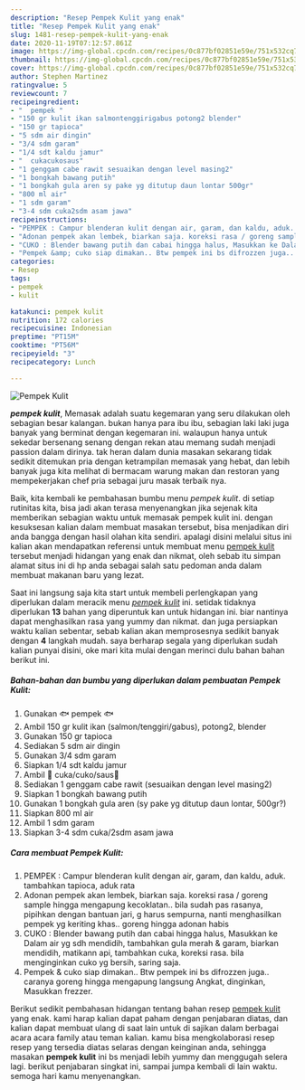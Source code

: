 ```yaml
---
description: "Resep Pempek Kulit yang enak"
title: "Resep Pempek Kulit yang enak"
slug: 1481-resep-pempek-kulit-yang-enak
date: 2020-11-19T07:12:57.861Z
image: https://img-global.cpcdn.com/recipes/0c877bf02851e59e/751x532cq70/pempek-kulit-foto-resep-utama.jpg
thumbnail: https://img-global.cpcdn.com/recipes/0c877bf02851e59e/751x532cq70/pempek-kulit-foto-resep-utama.jpg
cover: https://img-global.cpcdn.com/recipes/0c877bf02851e59e/751x532cq70/pempek-kulit-foto-resep-utama.jpg
author: Stephen Martinez
ratingvalue: 5
reviewcount: 7
recipeingredient:
- "  pempek "
- "150 gr kulit ikan salmontenggirigabus potong2 blender"
- "150 gr tapioca"
- "5 sdm air dingin"
- "3/4 sdm garam"
- "1/4 sdt kaldu jamur"
- "  cukacukosaus"
- "1 genggam cabe rawit sesuaikan dengan level masing2"
- "1 bongkah bawang putih"
- "1 bongkah gula aren sy pake yg ditutup daun lontar 500gr"
- "800 ml air"
- "1 sdm garam"
- "3-4 sdm cuka2sdm asam jawa"
recipeinstructions:
- "PEMPEK : Campur blenderan kulit dengan air, garam, dan kaldu, aduk. tambahkan tapioca, aduk rata"
- "Adonan pempek akan lembek, biarkan saja. koreksi rasa / goreng sample hingga mengapung kecoklatan.. bila sudah pas rasanya, pipihkan dengan bantuan jari, g harus sempurna, nanti menghasilkan pempek yg keriting khas.. goreng hingga adonan habis"
- "CUKO : Blender bawang putih dan cabai hingga halus, Masukkan ke Dalam air yg sdh mendidih, tambahkan gula merah &amp; garam, biarkan mendidih, matikann api, tambahkan cuka, koreksi rasa. bila menginginkan cuko yg bersih, saring saja."
- "Pempek &amp; cuko siap dimakan.. Btw pempek ini bs difrozzen juga.. caranya goreng hingga mengapung langsung Angkat, dinginkan, Masukkan frezzer."
categories:
- Resep
tags:
- pempek
- kulit

katakunci: pempek kulit 
nutrition: 172 calories
recipecuisine: Indonesian
preptime: "PT15M"
cooktime: "PT56M"
recipeyield: "3"
recipecategory: Lunch

---
```



![Pempek Kulit](https://img-global.cpcdn.com/recipes/0c877bf02851e59e/751x532cq70/pempek-kulit-foto-resep-utama.jpg)

<b><i>pempek kulit</i></b>, Memasak adalah suatu kegemaran yang seru dilakukan oleh sebagian besar kalangan. bukan hanya para ibu ibu, sebagian laki laki juga banyak yang berminat dengan kegemaran ini. walaupun hanya untuk sekedar bersenang senang dengan rekan atau memang sudah menjadi passion dalam dirinya. tak heran dalam dunia masakan sekarang tidak sedikit ditemukan pria dengan ketrampilan memasak yang hebat, dan lebih banyak juga kita melihat di bermacam warung makan dan restoran yang mempekerjakan chef pria sebagai juru masak terbaik nya.



Baik, kita kembali ke pembahasan bumbu menu <i>pempek kulit</i>. di setiap rutinitas kita, bisa jadi akan terasa menyenangkan jika sejenak kita memberikan sebagian waktu untuk memasak pempek kulit ini. dengan kesuksesan kalian dalam membuat masakan tersebut, bisa menjadikan diri anda bangga dengan hasil olahan kita sendiri. apalagi disini melalui situs ini kalian akan mendapatkan referensi untuk membuat menu <u>pempek kulit</u> tersebut menjadi hidangan yang enak dan nikmat, oleh sebab itu simpan alamat situs ini di hp anda sebagai salah satu pedoman anda dalam membuat makanan baru yang lezat.


Saat ini langsung saja kita start untuk membeli perlengkapan yang diperlukan dalam meracik menu <u><i>pempek kulit</i></u> ini. setidak tidaknya diperlukan <b>13</b> bahan yang diperuntuk kan untuk hidangan ini. biar nantinya dapat menghasilkan rasa yang yummy dan nikmat. dan juga persiapkan waktu kalian sebentar, sebab kalian akan memprosesnya sedikit banyak dengan <b>4</b> langkah mudah. saya berharap segala yang diperlukan sudah kalian punyai disini, oke mari kita mulai dengan merinci dulu bahan bahan berikut ini.

<!--inarticleads1-->

##### Bahan-bahan dan bumbu yang diperlukan dalam pembuatan Pempek Kulit:

1. Gunakan  🐟 pempek 🐟
1. Ambil 150 gr kulit ikan (salmon/tenggiri/gabus), potong2, blender
1. Gunakan 150 gr tapioca
1. Sediakan 5 sdm air dingin
1. Gunakan 3/4 sdm garam
1. Siapkan 1/4 sdt kaldu jamur
1. Ambil  🍶 cuka/cuko/saus🍶
1. Sediakan 1 genggam cabe rawit (sesuaikan dengan level masing2)
1. Siapkan 1 bongkah bawang putih
1. Gunakan 1 bongkah gula aren (sy pake yg ditutup daun lontar, 500gr?)
1. Siapkan 800 ml air
1. Ambil 1 sdm garam
1. Siapkan 3-4 sdm cuka/2sdm asam jawa




<!--inarticleads2-->

##### Cara membuat Pempek Kulit:

1. PEMPEK : Campur blenderan kulit dengan air, garam, dan kaldu, aduk. tambahkan tapioca, aduk rata
1. Adonan pempek akan lembek, biarkan saja. koreksi rasa / goreng sample hingga mengapung kecoklatan.. bila sudah pas rasanya, pipihkan dengan bantuan jari, g harus sempurna, nanti menghasilkan pempek yg keriting khas.. goreng hingga adonan habis
1. CUKO : Blender bawang putih dan cabai hingga halus, Masukkan ke Dalam air yg sdh mendidih, tambahkan gula merah &amp; garam, biarkan mendidih, matikann api, tambahkan cuka, koreksi rasa. bila menginginkan cuko yg bersih, saring saja.
1. Pempek &amp; cuko siap dimakan.. Btw pempek ini bs difrozzen juga.. caranya goreng hingga mengapung langsung Angkat, dinginkan, Masukkan frezzer.




Berikut sedikit pembahasan hidangan tentang bahan resep <u>pempek kulit</u> yang enak. kami harap kalian dapat paham dengan penjabaran diatas, dan kalian dapat membuat ulang di saat lain untuk di sajikan dalam berbagai acara acara family atau teman kalian. kamu bisa mengkolaborasi resep resep yang tersedia diatas selaras dengan keinginan anda, sehingga masakan <b>pempek kulit</b> ini bs menjadi lebih yummy dan menggugah selera lagi. berikut penjabaran singkat ini, sampai jumpa kembali di lain waktu. semoga hari kamu menyenangkan.
